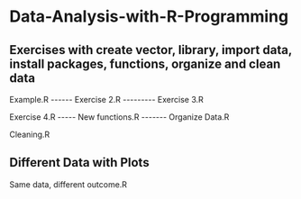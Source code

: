 # Data-Analysis-with-R-Programming

## Exercises with create vector, library, import data, install packages, functions, organize and clean data

Example.R ------  Exercise 2.R --------- Exercise 3.R

Exercise 4.R ----- New functions.R ------- Organize Data.R 

Cleaning.R

## Different Data with Plots 

Same data, different outcome.R

## 
